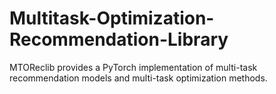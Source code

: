 # Multitask-Optimization-Recommendation-Library
MTOReclib provides a PyTorch implementation of multi-task recommendation models and multi-task optimization methods.
